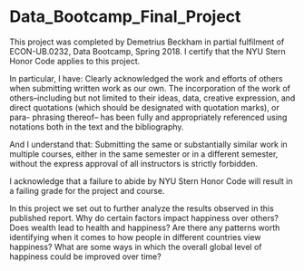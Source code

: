 # Data_Bootcamp_Final_Project
This project was completed by Demetrius Beckham in partial fulfilment of ECON-UB.0232, Data Bootcamp, Spring 2018. I certify that the NYU Stern Honor Code applies to this project. 

In particular, I have:
Clearly acknowledged the work and efforts of others when submitting written work as our own. 
The incorporation of the work of others–including but not limited to their ideas, data, creative expression, and direct quotations (which should be designated with quotation marks), or para- phrasing thereof– has been fully and appropriately referenced using notations both in the text and the bibliography.

And I understand that:
Submitting the same or substantially similar work in multiple courses, either in the same semester or in a different semester, without the express approval of all instructors is strictly forbidden.

I acknowledge that a failure to abide by NYU Stern Honor Code will result in a failing grade for the project and course.

In this project we set out to further analyze the results observed in this published report. Why do certain factors impact happiness over others? Does wealth lead to health and happiness? Are there any patterns worth identifying when it comes to how people in different countries view happiness? What are some ways in which the overall global level of happiness could be improved over time?
